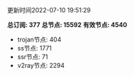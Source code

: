 更新时间2022-07-10 19:51:29

**总订阅: 377**
**总节点: 15592**
**有效节点: 4540**
- trojan节点: 404
- ss节点: 1771
- ssr节点: 71
- v2ray节点: 2294
